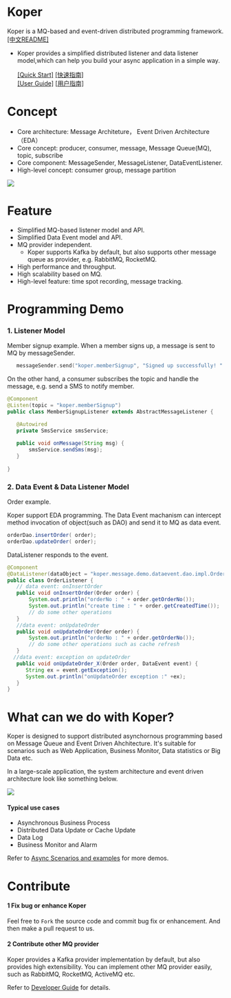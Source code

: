 # Koper
 Koper is a MQ-based and event-driven distributed programming framework. [[中文README]](https://github.com/raymondhekk/koper/blob/master/README-CN.md)

 * Koper provides a simplified distributed listener and data listener model,which can help you build your async application in a simple way.


    [[Quick Start]](https://github.com/ZhaimeGroup/koper/wiki/Quick%20Start) [[快速指南]](https://github.com/KoperGroup/koper/wiki/%E5%BF%AB%E9%80%9F%E5%90%AF%E5%8A%A8)  
    [[User Guide]](https://github.com/ZhaimeGroup/koper/wiki/User%20Guide)  [[用户指南]](https://github.com/KoperGroup/koper/wiki/%E7%94%A8%E6%88%B7%E6%8C%87%E5%8D%97)

# Concept 
 * Core architecture:  Message Architeture， Event Driven Architecture（EDA）
 * Core concept:       producer, consumer, message, Message Queue(MQ), topic, subscribe
 * Core component:     MessageSender, MessageListener, DataEventListener.
 * High-level concept: consumer group, message partition

![](https://raw.githubusercontent.com/wiki/ZhaimeGroup/koper/images/arch1.png)


# Feature
 *  Simplified MQ-based listener model and API.
 *  Simplified Data Event model and API.
 *  MQ provider independent. 
     *  Koper supports Kafka by default, but also supports other message queue as provider, e.g.  RabbitMQ, RocketMQ.
 *  High performance and throughput.
 *  High scalability based on MQ.
 *  High-level feature: time spot recording, message tracking.
 
# Programming Demo

### 1. Listener Model
  Member signup example.
  When a member signs up, a message is sent to MQ by messageSender.
```Go
   messageSender.send("koper.memberSignup", "Signed up successfully! " + member.getPhoneNo());
```
 On the other hand, a consumer subscribes the topic and handle the message, e.g. send a SMS to notify member.
 ``` java
 @Component
 @Listen(topic = "koper.memberSignup")
 public class MemberSignupListener extends AbstractMessageListener {

    @Autowired
    private SmsService smsService;
    
    public void onMessage(String msg) {
        smsService.sendSms(msg);
    }
    
 }
 ```

### 2. Data Event & Data Listener Model
 Order example. 
 
 Koper support EDA programming. The Data Event machanism can intercept method invocation of object(such as DAO) and send it to MQ as data event. 
 ```Java
orderDao.insertOrder( order);
orderDao.updateOrder( order);
 ```
 DataListener responds to the event.
 ``` java
 @Component
 @DataListener(dataObject = "koper.message.demo.dataevent.dao.impl.OrderDaoImpl")
 public class OrderListener {
    // data event: onInsertOrder
    public void onInsertOrder(Order order) {
        System.out.println("orderNo : " + order.getOrderNo());
        System.out.println("create time : " + order.getCreatedTime());
        // do some other operations
    }
    //data event: onUpdateOrder
    public void onUpdateOrder(Order order) {
        System.out.println("orderNo : " + order.getOrderNo());
        // do some other operations such as cache refresh
    }
   //data event: exception on updateOrder
    public void onUpdateOrder_X(Order order, DataEvent event) {
       String ex = event.getException();
       System.out.println("onUpdateOrder exception :" +ex);
    }
 }
 ```

# What can we do with Koper?
 Koper is designed to support distributed asynchornous programming based on Message Queue and Event Driven Ahchitecture. It's suitable for scenarios such as Web Application, Business Monitor, Data statistics or Big Data etc.

In a large-scale application, the system architecture and event driven architecture look like something below.

![](https://raw.githubusercontent.com/wiki/ZhaimeGroup/koper/images/eda.png)

#### Typical use cases
  * Asynchronous Business Process
  * Distributed Data Update or Cache Update
  * Data Log
  * Business Monitor and Alarm
  
 Refer to [Async Scenarios and examples](https://github.com/ZhaimeGroup/koper/wiki/Async-Scenarios-and-examples) for more demos.

# Contribute
#### 1  Fix bug or enhance Koper
 Feel free to `Fork` the source code and commit bug fix or enhancement. And then make a pull request to us.
 
#### 2 Contribute other MQ provider
 Koper provides a Kafka provider implementation by default, but also provides high extensibility. You can implement other MQ provider easily, such as RabbitMQ, RocketMQ, ActiveMQ etc.
 
Refer to [Developer Guide](https://github.com/ZhaimeGroup/koper/wiki/Developer%20Guide) for details.

